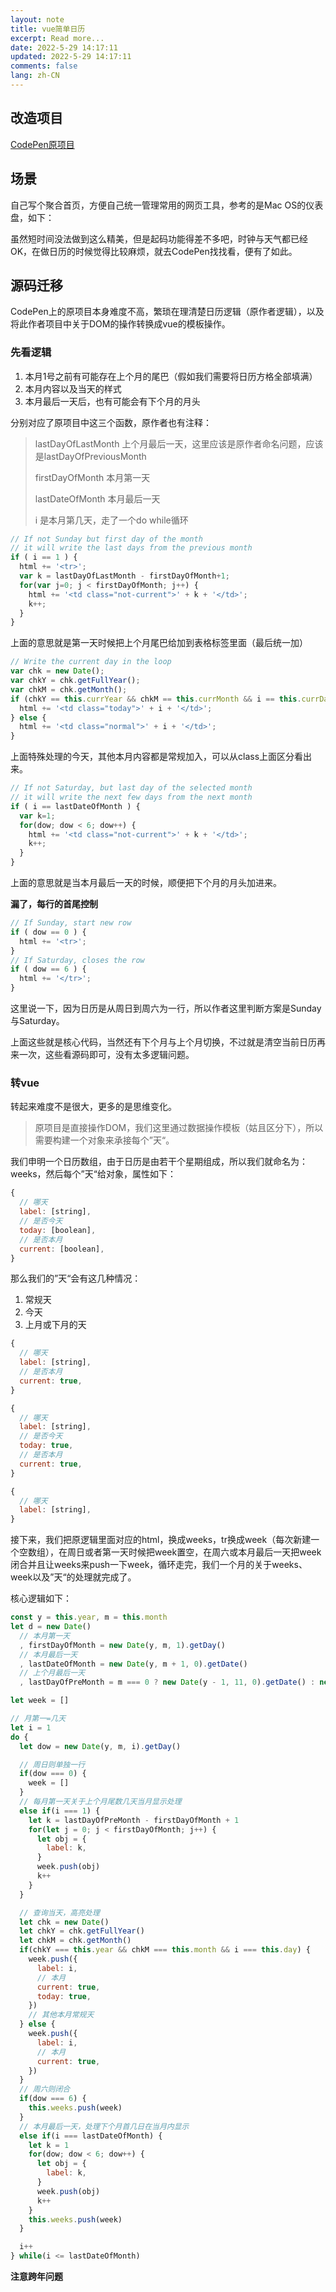 ```yaml
---
layout: note
title: vue简单日历
excerpt: Read more...
date: 2022-5-29 14:17:11
updated: 2022-5-29 14:17:11
comments: false
lang: zh-CN
---
```


## 改造项目

[CodePen原项目](https://codepen.io/xmark/pen/WQaXdv)

## 场景

自己写个聚合首页，方便自己统一管理常用的网页工具，参考的是Mac OS的仪表盘，如下：

虽然短时间没法做到这么精美，但是起码功能得差不多吧，时钟与天气都已经OK，在做日历的时候觉得比较麻烦，就去CodePen找找看，便有了如此。

## 源码迁移

CodePen上的原项目本身难度不高，繁琐在理清楚日历逻辑（原作者逻辑），以及将此作者项目中关于DOM的操作转换成vue的模板操作。

### 先看逻辑

1. 本月1号之前有可能存在上个月的尾巴（假如我们需要将日历方格全部填满）
2. 本月内容以及当天的样式
3. 本月最后一天后，也有可能会有下个月的月头

分别对应了原项目中这三个函数，原作者也有注释：

> lastDayOfLastMonth 上个月最后一天，这里应该是原作者命名问题，应该是lastDayOfPreviousMonth
>
> firstDayOfMonth 本月第一天
>
> lastDateOfMonth 本月最后一天
>
> i 是本月第几天，走了一个do while循环

```js
// If not Sunday but first day of the month
// it will write the last days from the previous month
if ( i == 1 ) {
  html += '<tr>';
  var k = lastDayOfLastMonth - firstDayOfMonth+1;
  for(var j=0; j < firstDayOfMonth; j++) {
    html += '<td class="not-current">' + k + '</td>';
    k++;
  }
}
```
上面的意思就是第一天时候把上个月尾巴给加到表格标签里面（最后统一加）

```js
// Write the current day in the loop
var chk = new Date();
var chkY = chk.getFullYear();
var chkM = chk.getMonth();
if (chkY == this.currYear && chkM == this.currMonth && i == this.currDay) {
  html += '<td class="today">' + i + '</td>';
} else {
  html += '<td class="normal">' + i + '</td>';
}
```
上面特殊处理的今天，其他本月内容都是常规加入，可以从class上面区分看出来。

```js
// If not Saturday, but last day of the selected month
// it will write the next few days from the next month
if ( i == lastDateOfMonth ) {
  var k=1;
  for(dow; dow < 6; dow++) {
    html += '<td class="not-current">' + k + '</td>';
    k++;
  }
}
```
上面的意思就是当本月最后一天的时候，顺便把下个月的月头加进来。

**漏了，每行的首尾控制**
```js
// If Sunday, start new row
if ( dow == 0 ) {
  html += '<tr>';
}
// If Saturday, closes the row
if ( dow == 6 ) {
  html += '</tr>';
}
```

这里说一下，因为日历是从周日到周六为一行，所以作者这里判断方案是Sunday与Saturday。

上面这些就是核心代码，当然还有下个月与上个月切换，不过就是清空当前日历再来一次，这些看源码即可，没有太多逻辑问题。

### 转vue

转起来难度不是很大，更多的是思维变化。

> 原项目是直接操作DOM，我们这里通过数据操作模板（姑且区分下），所以需要构建一个对象来承接每个”天“。

我们申明一个日历数组，由于日历是由若干个星期组成，所以我们就命名为：weeks，然后每个”天“给对象，属性如下：

```js
{
  // 哪天
  label: [string],
  // 是否今天
  today: [boolean],
  // 是否本月
  current: [boolean],
}
```

那么我们的”天“会有这几种情况：

1. 常规天
2. 今天
3. 上月或下月的天

```js
{
  // 哪天
  label: [string],
  // 是否本月
  current: true,
}
```

```js
{
  // 哪天
  label: [string],
  // 是否今天
  today: true,
  // 是否本月
  current: true,
}
```

```js
{
  // 哪天
  label: [string],
}
```

接下来，我们把原逻辑里面对应的html，换成weeks，tr换成week（每次新建一个空数组），在周日或者第一天时候把week置空，在周六或本月最后一天把week闭合并且让weeks来push一下week，循环走完，我们一个月的关于weeks、week以及”天“的处理就完成了。

核心逻辑如下：

```js
const y = this.year, m = this.month
let d = new Date()
  // 本月第一天
  , firstDayOfMonth = new Date(y, m, 1).getDay()
  // 本月最后一天
  , lastDateOfMonth = new Date(y, m + 1, 0).getDate()
  // 上个月最后一天
  , lastDayOfPreMonth = m === 0 ? new Date(y - 1, 11, 0).getDate() : new Date(y, m, 0).getDate()

let week = []

// 月第一=几天
let i = 1
do {
  let dow = new Date(y, m, i).getDay()

  // 周日则单独一行
  if(dow === 0) {
    week = []
  }
  // 每月第一天关于上个月尾数几天当月显示处理
  else if(i === 1) {
    let k = lastDayOfPreMonth - firstDayOfMonth + 1
    for(let j = 0; j < firstDayOfMonth; j++) {
      let obj = {
        label: k,
      }
      week.push(obj)
      k++
    }
  }

  // 查询当天，高亮处理
  let chk = new Date()
  let chkY = chk.getFullYear()
  let chkM = chk.getMonth()
  if(chkY === this.year && chkM === this.month && i === this.day) {
    week.push({
      label: i,
      // 本月
      current: true,
      today: true,
    })
    // 其他本月常规天
  } else {
    week.push({
      label: i,
      // 本月
      current: true,
    })
  }
  // 周六则闭合
  if(dow === 6) {
    this.weeks.push(week)
  }
  // 本月最后一天，处理下个月首几日在当月内显示
  else if(i === lastDateOfMonth) {
    let k = 1
    for(dow; dow < 6; dow++) {
      let obj = {
        label: k,
      }
      week.push(obj)
      k++
    }
    this.weeks.push(week)
  }

  i++
} while(i <= lastDateOfMonth)
```

**注意跨年问题**
